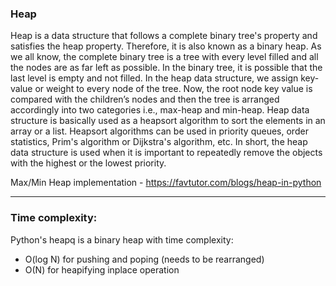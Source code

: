 ### Heap

Heap is a data structure that follows a complete binary tree's property and 
satisfies the heap property. Therefore, it is also known as a binary heap. As 
we all know, the complete binary tree is a tree with every level filled and 
all the nodes are as far left as possible. In the binary tree, it is possible 
that the last level is empty and not filled. In the heap data structure, we 
assign key-value or weight to every node of the tree. Now, the root node key 
value is compared with the children’s nodes and then the tree is arranged 
accordingly into two categories i.e., max-heap and min-heap. Heap data 
structure is basically used as a heapsort algorithm to sort the elements 
in an array or a list. Heapsort algorithms can be used in priority queues, 
order statistics, Prim's algorithm or Dijkstra's algorithm, etc. In short, 
the heap data structure is used when it is important to repeatedly remove the
objects with the highest or the lowest priority.


Max/Min Heap implementation - https://favtutor.com/blogs/heap-in-python

---

### Time complexity:

Python's heapq is a binary heap with time complexity:

- O(log N) for pushing and poping (needs to be rearranged)
- O(N) for heapifying inplace operation